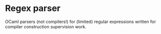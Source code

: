 # Regex parser

OCaml parsers (not compilers!) for (limited) regular expressions written for compiler construction supervision work.
